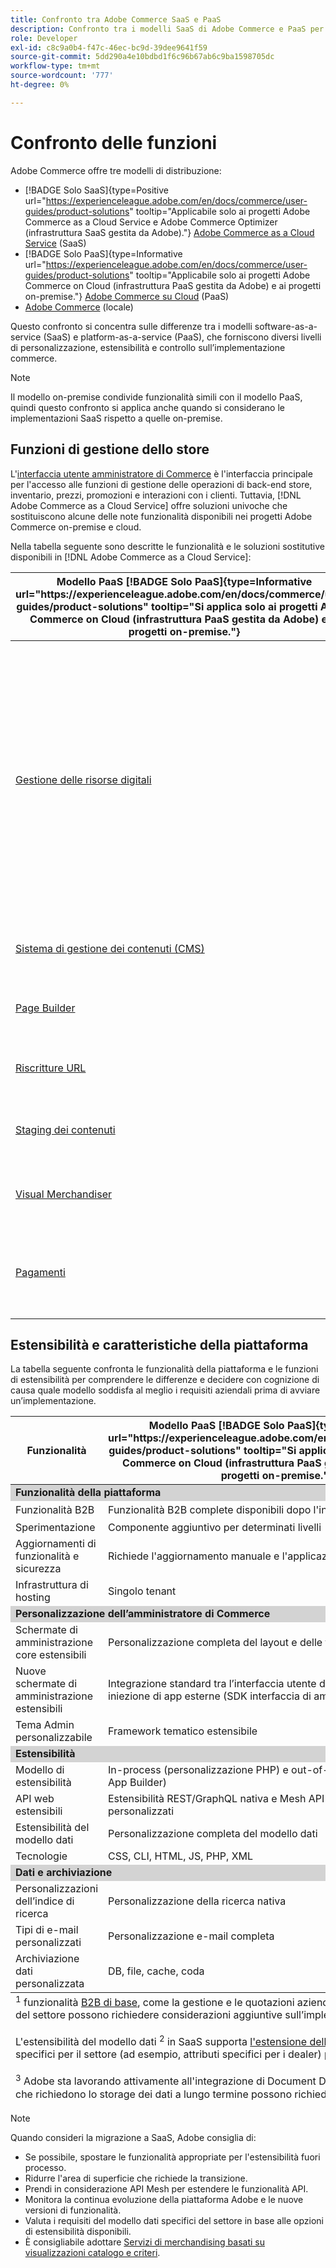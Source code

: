 ```yaml
---
title: Confronto tra Adobe Commerce SaaS e PaaS
description: Confronto tra i modelli SaaS di Adobe Commerce e PaaS per determinare l’approccio di implementazione migliore per le esigenze aziendali.
role: Developer
exl-id: c8c9a0b4-f47c-46ec-bc9d-39dee9641f59
source-git-commit: 5dd290a4e10bdbd1f6c96b67ab6c9ba1598705dc
workflow-type: tm+mt
source-wordcount: '777'
ht-degree: 0%

---
```


# Confronto delle funzioni

Adobe Commerce offre tre modelli di distribuzione:

- [!BADGE Solo SaaS]{type=Positive url="https://experienceleague.adobe.com/en/docs/commerce/user-guides/product-solutions" tooltip="Applicabile solo ai progetti Adobe Commerce as a Cloud Service e Adobe Commerce Optimizer (infrastruttura SaaS gestita da Adobe)."} [Adobe Commerce as a Cloud Service](overview.md) (SaaS)
- [!BADGE Solo PaaS]{type=Informative url="https://experienceleague.adobe.com/en/docs/commerce/user-guides/product-solutions" tooltip="Applicabile solo ai progetti Adobe Commerce on Cloud (infrastruttura PaaS gestita da Adobe) e ai progetti on-premise."} [Adobe Commerce su Cloud](https://experienceleague.adobe.com/en/docs/commerce-on-cloud/user-guide/overview) (PaaS)
- [Adobe Commerce](https://experienceleague.adobe.com/en/docs/commerce-operations/installation-guide/overview) (locale)

Questo confronto si concentra sulle differenze tra i modelli software-as-a-service (SaaS) e platform-as-a-service (PaaS), che forniscono diversi livelli di personalizzazione, estensibilità e controllo sull’implementazione commerce.

>[!NOTE]
>
>Il modello on-premise condivide funzionalità simili con il modello PaaS, quindi questo confronto si applica anche quando si considerano le implementazioni SaaS rispetto a quelle on-premise.

## Funzioni di gestione dello store

L&#39;[interfaccia utente amministratore di Commerce](https://experienceleague.adobe.com/en/docs/commerce-admin/systems/guide-overview) è l&#39;interfaccia principale per l&#39;accesso alle funzioni di gestione delle operazioni di back-end store, inventario, prezzi, promozioni e interazioni con i clienti. Tuttavia, [!DNL Adobe Commerce as a Cloud Service] offre soluzioni univoche che sostituiscono alcune delle note funzionalità disponibili nei progetti Adobe Commerce on-premise e cloud.

Nella tabella seguente sono descritte le funzionalità e le soluzioni sostitutive disponibili in [!DNL Adobe Commerce as a Cloud Service]:

<table>
    <thead>
        <tr>
            <th>Modello PaaS [!BADGE Solo PaaS]{type=Informative url="https://experienceleague.adobe.com/en/docs/commerce/user-guides/product-solutions" tooltip="Si applica solo ai progetti Adobe Commerce on Cloud (infrastruttura PaaS gestita da Adobe) e ai progetti on-premise."}</th>
            <th>Modello SaaS [!BADGE Solo SaaS]{type=Positive url="https://experienceleague.adobe.com/en/docs/commerce/user-guides/product-solutions" tooltip="Si applica solo ai progetti Adobe Commerce as a Cloud Service e Adobe Commerce Optimizer (infrastruttura SaaS gestita da Adobe)."}</th>
            <th>Dettagli</th>
        </tr>
    </thead>
    <tbody>
        <tr>
            <td><a href="https://experienceleague.adobe.com/en/docs/commerce-admin/content-design/wysiwyg/gallery/media-gallery-asset-management">Gestione delle risorse digitali</a></td>
            <td><a href="../aem-assets-integration/overview.md">Integrazione con AEM Assets</a></td>
            <td>Un solido sistema di gestione delle risorse digitali (DAM) che si integra con Adobe Experience Manager per la gestione dei contenuti rich media. In alternativa, la funzione predefinita per la gestione delle risorse e dei file digitali fornisce strumenti di base per la gestione delle risorse digitali.</td>
        </tr>
        <tr>
            <td><a href="https://experienceleague.adobe.com/en/docs/commerce-admin/content-design/guide-overview">Sistema di gestione dei contenuti (CMS)</a></td>
            <td rowspan="3"><a href="https://experienceleague.adobe.com/developer/commerce/storefront/merchants/get-started/">Storefront Builder</a></td>
            <td rowspan="3">Un CMS che consente agli utenti di creare e gestire facilmente contenuti di vetrina tramite l’authoring di documenti o un editor visivo e include funzionalità di sperimentazione native.</td>
        </tr>
        <tr>
            <td><a href="https://experienceleague.adobe.com/en/docs/commerce-admin/page-builder/guide-overview">Page Builder</a></td>
        </tr>
        <tr>
            <td><a href="https://experienceleague.adobe.com/en/docs/commerce-admin/marketing/seo/url-rewrites/url-rewrite">Riscritture URL</a></td>
        </tr>
        <tr>
            <td><a href="https://experienceleague.adobe.com/en/docs/commerce-admin/content-design/staging/content-staging">Staging dei contenuti</a></td>
            <td rowspan="2"><a href="../catalog-service/overview.md">Servizio catalogo</a></td>
            <td rowspan="2">Servizio per visualizzazione avanzata (sola lettura) per la gestione dei dati del catalogo e il rendering delle esperienze vetrina relative ai prodotti.</td>
        </tr>
        <tr>
            <td><a href="https://experienceleague.adobe.com/en/docs/commerce-admin/marketing/merchandising/visual-merch/visual-merchandiser">Visual Merchandiser</a></td>
        </tr>
        <tr>
            <td><a href="https://experienceleague.adobe.com/en/docs/commerce-admin/stores-sales/payments/payments">Pagamenti</a></td>
            <td><a href="../payment-services/guide-overview.md">Servizi di pagamento</a></td>
            <td>Un servizio di pagamento integrato che agevoli transazioni sicure ed efficienti.</td>
        </tr>
    </tbody>
</table>

## Estensibilità e caratteristiche della piattaforma

La tabella seguente confronta le funzionalità della piattaforma e le funzioni di estensibilità per comprendere le differenze e decidere con cognizione di causa quale modello soddisfa al meglio i requisiti aziendali prima di avviare un’implementazione.

<table>
    <thead>
        <tr>
            <th>Funzionalità</th>
            <th>Modello PaaS [!BADGE Solo PaaS]{type=Informative url="https://experienceleague.adobe.com/en/docs/commerce/user-guides/product-solutions" tooltip="Si applica solo ai progetti Adobe Commerce on Cloud (infrastruttura PaaS gestita da Adobe) e ai progetti on-premise."}</th>
            <th>Modello SaaS [!BADGE Solo SaaS]{type=Positive url="https://experienceleague.adobe.com/en/docs/commerce/user-guides/product-solutions" tooltip="Si applica solo ai progetti Adobe Commerce as a Cloud Service e Adobe Commerce Optimizer (infrastruttura SaaS gestita da Adobe)."}</th>
        </tr>
    </thead>
    <tbody>
        <tr>
            <td colspan="3" style="background:lightgray;"><strong>Funzionalità della piattaforma</strong></td>
        </tr>
        <tr>
            <td>Funzionalità B2B</td>
            <td>Funzionalità B2B complete disponibili dopo l'installazione</td>
            <td>Preinstallato con funzionalità B2B di base<sup>1</sup></td>
        </tr>
        <tr>
            <td>Sperimentazione</td>
            <td>Componente aggiuntivo per determinati livelli</td>
            <td>Test A/B per ottimizzare coinvolgimento e conversione</td>
        </tr>
        <tr>
            <td>Aggiornamenti di funzionalità e sicurezza</td>
            <td>Richiede l'aggiornamento manuale e l'applicazione di patch</td>
            <td>Distribuito automaticamente</td>
        </tr>
        <tr>
            <td>Infrastruttura di hosting</td>
            <td>Singolo tenant</td>
            <td>Multi-tenant</td>
        </tr>
        <tr>
            <td colspan="3" style="background:lightgray;"><strong>Personalizzazione dell’amministratore di Commerce</strong></td>
        </tr>
        <tr>
            <td>Schermate di amministrazione core estensibili</td>
            <td>Personalizzazione completa del layout e delle funzionalità</td>
            <td>Filtri preimpostati, controlli di visibilità</td>
        </tr>
        <tr>
            <td>Nuove schermate di amministrazione estensibili</td>
            <td>Integrazione standard tra l’interfaccia utente di amministrazione e iniezione di app esterne (SDK interfaccia di amministrazione)</td>
            <td>Iniezione in app esterna (SDK interfaccia utente amministratore)</td>
        </tr>
        <tr>
            <td>Tema Admin personalizzabile</td>
            <td>Framework tematico estensibile</td>
            <td>Nessun framework di temi</td>
        </tr>
        <tr>
            <td colspan="3" style="background:lightgray;"><strong>Estensibilità</strong></td>
        </tr>
        <tr>
            <td>Modello di estensibilità</td>
            <td>In-process (personalizzazione PHP) e out-of-process (API, eventi, App Builder)</td>
            <td>Solo out-of-process (API, eventi, App Builder)</td>
        </tr>
        <tr>
            <td>API web estensibili</td>
            <td>Estensibilità REST/GraphQL nativa e Mesh API con risolutori personalizzati</td>
            <td>Mesh API con risolutori personalizzati</td>
        </tr>
        <tr>
            <td>Estensibilità del modello dati</td>
            <td>Personalizzazione completa del modello dati</td>
            <td>Attributi personalizzati per entità core e B2B<sup>2</sup></td>
        </tr>
        <tr>
            <td>Tecnologie</td>
            <td>CSS, CLI, HTML, JS, PHP, XML</td>
            <td>CSS, CLI, HTML, JS, Node</td>
        </tr>
        <tr>
            <td colspan="3" style="background:lightgray;"><strong>Dati e archiviazione</strong></td>
        </tr>
        <tr>
            <td>Personalizzazioni dell’indice di ricerca</td>
            <td>Personalizzazione della ricerca nativa</td>
            <td>Richiede soluzioni di terze parti</td>
        </tr>
        <tr>
            <td>Tipi di e-mail personalizzati</td>
            <td>Personalizzazione e-mail completa</td>
            <td>Solo modelli e-mail standard</td>
        </tr>
        <tr>
            <td>Archiviazione dati personalizzata</td>
            <td>DB, file, cache, coda</td>
            <td>Libreria di stati di App Builder (solo file)<sup>3</sup></td>
        </tr>
    </tbody>
    <tfoot>
        <tr>
            <td colspan="3">
                <sup>1</sup> funzionalità <a href="https://experienceleague.adobe.com/en/docs/commerce-admin/b2b/guide-overview">B2B di base</a>, come la gestione e le quotazioni aziendali, sono disponibili come funzionalità predefinite in SaaS. Tuttavia, le personalizzazioni specifiche del settore possono richiedere considerazioni aggiuntive sull’implementazione.
                <br><br>
                L'estensibilità del modello dati <sup>2</sup> in SaaS supporta <a href="https://developer.adobe.com/commerce/webapi/graphql/schema/attributes/mutations/">l'estensione delle entità principali</a> oltre il prodotto e il cliente, incluse le entità B2B. Tuttavia, i modelli di dati specifici per il settore (ad esempio, attributi specifici per i dealer) potrebbero richiedere considerazioni architetturali aggiuntive.
                <br><br>
                <sup>3</sup> Adobe sta lavorando attivamente all'integrazione di Document DB per soddisfare le esigenze di archiviazione persistente per SaaS. Attualmente, le implementazioni che richiedono lo storage dei dati a lungo termine possono richiedere il provisioning e la manutenzione di infrastrutture aggiuntive.
            </td>
        </tr>
    </tfoot>
</table>

>[!NOTE]
>
>Quando consideri la migrazione a SaaS, Adobe consiglia di:
>
>- Se possibile, spostare le funzionalità appropriate per l&#39;estensibilità fuori processo.
>- Ridurre l&#39;area di superficie che richiede la transizione.
>- Prendi in considerazione API Mesh per estendere le funzionalità API.
>- Monitora la continua evoluzione della piattaforma Adobe e le nuove versioni di funzionalità.
>- Valuta i requisiti del modello dati specifici del settore in base alle opzioni di estensibilità disponibili.
>- È consigliabile adottare [Servizi di merchandising basati su visualizzazioni catalogo e criteri](../optimizer/setup/catalog-view.md).
